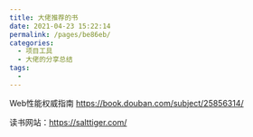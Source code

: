 ```yaml
---
title: 大佬推荐的书
date: 2021-04-23 15:22:14
permalink: /pages/be86eb/
categories:
  - 项目工具
  - 大佬的分享总结
tags:
  -
---
```



Web性能权威指南
https://book.douban.com/subject/25856314/


读书网站：https://salttiger.com/
